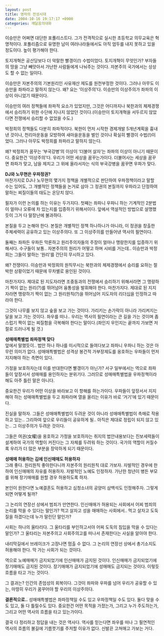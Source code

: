 ```yaml
---
layout: post
title: 영자의 전성시대
date: 2004-10-16 19:17:17 +0900
categories: 깨달음의대화
---
```

 이승만은 어쩌면 대단한 포퓰리스트다. 그가 전격적으로 실시한 초등학교 의무교육은 혁명적이다. 포퓰리즘으로 유명한 남미 여러나라들에서도 아직 엄두를 내지 못하고 있을 정도이다. 높이 평가해야 한다.    
  
토지개혁은 공산당보다 더 악랄한 빨갱이(!) 수법이었다. 토지개혁이 무엇인가? 부자들의 땅을 그냥 빼앗아서 가난한 사람들에게 나눠주는 것이다. 자본주의 국가에서는 상상도 할 수 없는 일이다.    
  
이승만은 자본주의의 기본원리인 사유재산 제도를 원천부정한 것이다. 그러나 아무도 이승만을 좌파라고 말하지 않는다. 왜? 요는 ‘이상주의’다. 이승만의 이상주의가 좌파의 이상이 아니었기 때문이다.    
  
이승만의 여러 정책들에 좌파적 요소가 있었지만, 그것은 어디까지나 북한과의 체제경쟁에서 승리하기 위한 수단에 지나지 않았던 것이다.(이승만이 토지개혁을 서두르지 않았다면 전쟁에서 승리할 수 없었을 수도.) 
  
  
박정희의 정책들도 다분히 좌파적이다. 북한이 먼저 시작한 경제개발 5개년계획을 흉내낸 것이나, 천리마운동을 모방하여 새마을운동을 벌인 것이나 확실히 빨갱이 수법(!)이었다. 그러나 아무도 박정희를 좌파라고 말하지 않는다.    
  
왜? 박정희가 꿈꾸는 ‘부국강병’의 이상이 ‘더불어 살자’는 좌파의 이상이 아니기 때문이다. 중요한건 ‘이상주의’다. 우리가 어떤 세상을 꿈꾸는가이다. 더불어사는 세상을 꿈꾸면 좌파가 맞고, 남을 제치고 그 위에 올라서자는 식의 부국강병을 꿈꾸면 우파가 맞다.    
  
**DJ와 노무현은 우파정권?**   
마찬가지로 DJ나 노무현의 몇가지 정책을 개별적으로 판단하여 우파정책이라고 말할 수는 있어도, 그 개별적인 정책들을 논거로 삼아 그 정권의 본질까지 우파라고 단정하여 말하는 찌질이들의 태도는 온당치 않다.    
  
필자가 이런 논의를 하는 이유는 두가지다. 첫째는 좌파니 우파니 하는 기계적인 2분법이 얼마나 오류에 차 있는지를 입증하기 위해서이다. 앞에서 역설적인 방법으로 설명했듯이 그거 다 말장난에 불과하다. 
  
  
본질을 두고 논해야 한다. 본질은 개별적인 정책 하나하나가 아니라, 이 정권을 창출한 주체세력이 공유하고 있는 이상주의다. 또 그 이상주의를 만들어낸 역사의 필연이다.    
  
둘째는 좌파든 우파든 막론하고 원리주의자들의 주장이 얼마나 맹랑한지를 입증하기 위해서다. 수구들이 보통.. 자본주의의 원리가 어떻고 하며 시비를 거는데.. 이승만과 박정희는 그들이 말하는 ‘원리’를 간단히 무시하고 있다.    
  
왜? 전쟁이다. 이승만과 박정희의 원칙무시는 북한과의 체제경쟁에서 승리를 요하는 절박한 상황이었기 때문에 무차별로 용인된 것이다.    
  
마찬가지다. 제대로 된 지도자라면 조중동과의 전쟁에서 승리하기 위해서라면 그 맹랑하기 짝이 없는 원리(?)를 뛰어넘어 융통성을 발휘해야 한다. 마찬가지다. 제대로 된 지지자라면 맹랑하기 짝이 없는 그 원리원칙(?)을 뛰어넘어 지도자의 리더십을 인정하고 따라야 한다.    
  
그것이 나무를 보지 않고 숲을 보고 가는 것이다. 가리키는 손가락이 아니라 가리켜지는 달을 보고 가는 것이다. 좌우를 떠나.. 우리는 역사의 필연이라는 큰 길을 가는 것이며 좀스럽기 짝이 없는 찌질함을 극복해야 한다는 말이다.(좌인지 우인지는 끝까지 가보면 저절로 드러나게 될 것.)    
  
**성매매특별법 좌파정책 맞다**   
앞에서 말했듯이.. 법안 하나 하나를 미시적으로 들여다보고 좌파니 우파니 하는 것은 아무런 의미가 없다. 성매매특별법은 성격상 봉건적 가부장제도를 옹호하는 우파들이 먼저 지지해야 하는 측면이 있다.    
  
가정을 보호하자는데 이를 반대한다면 빨갱이가 아닌가? 서구 일부에서는 역으로 좌파들이 앞장서서 성매매를 용인하자는 분위기다. 그러므로 성매매특별법을 우파정책이라 해도 아주 틀린 말은 아니다.    
  
중요한건 우리가 어떤 이상을 바라보고 이 항해를 하는가이다. 우파들이 앞장서서 지지해야 하는 성매매특별법을 두고 좌파라며 열을 올리는 이유가 바로 ‘거기’에 있기 때문이다.    
  
진실을 말하자. 그들은 성매매특별법이 두려운 것이 아니라 성매매특별법이 촉매로 작용하고 있는.. 그리하여 앞으로 우리들이 공유하게 될.. 아직은 제대로 정립이 되지 않고 있는.. 그 이상주의가 두려운 것이다.    
  
그들은 여권(女權)을 옹호하고 가정을 보호하자는 취지의 법안내용보다는 진보세력들이 설계하여 국가의 역할이 커진다는 그 자체를 두려워 하는 것이다. 국가의 역할이 커질수록 우리가 더 많은 부분을 장악하게 되기 때문이다.    
  
**성매매 허용하는 김에 인신매매도 허용하자**   
그래 좋다. 원리원칙 좋아한다니까 자본주의 원리원칙 대로 가보자. 자발적인 경우에 한하여 인신매매의 자유를 허용하자. 자발적인 노예도 인정하자. 가난한 청년이 병든 부모를 위해 장기매매를 원할 경우 허용하도록 하자.    
  
본인이 원한다면 노예결혼도 허용하고 심청소녀의 공양미 삼백석도 인정해주자. 그렇게 되면 어떻게 될까?    
  
그 논리의 연장선 상에서 범죄가 만연한다. 인신매매가 허용되는 사회에서 어찌 범죄의 논리를 막을 수 있다는 말인가? 먹고 살자고 성을 매매하는 사회에서.. 먹고 살자고 도둑질을 하겠다는데 누가 말린단 말인가?    
  
사회는 하나의 울타리다. 그 울타리를 부인하고서야 어찌 도둑의 침입을 막을 수 있다는 말인가? 그 울타리는 자본주의고 사회주의고를 떠나서 존재한다는 사실을 알아야 한다.    
  
내리막길에서 브레이크가 고장나면 멈출 수 없다. 그 논리의 연장선 상에서 총기소지도 허용해야 한다. 막 가는 사회가 되는 것이다.    
  
역으로 노예매매가 금지되었기에 인신매매가 금지된 것이다. 인신매매가 금지되었기에 장기매매도 금지된 것이다. 장기매매가 금지되었기에 성매매도 금지되는 것이다. 이렇듯 흐름을 타고 가는 것이다.    
  
그 결과는? 인간의 존엄성의 회복이다. 그것이 좌파와 우파를 넘어 우리가 공유할 수 있는, 마땅히 우리가 꿈꾸어야 할 우리의 이상주의다.    
  
**결론적으로..** 성매매특별법은 좌파정책일 수도 있고 우파정책일 수도 있다. 둘다 맞을 수도 있고, 둘 다 틀릴수도 있다. 중요한건 어떤 목적을 가졌는가, 그리고 누가 주도하는가, 그리고 어떤 역사의 흐름을 타고 있는가이다.    
  
결국 다 정리하고 정답을 내는 것은 역사다. 역사를 믿는다면 좌우를 떠나 그 필연적인 역사의 흐름의 불길에 기름붓기를 주저할 이유가 없다. 신발끈 고쳐매고 가보는 거다.
